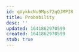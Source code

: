 ```yaml
---
id: qVykkcNu9Mps72qQJMPI8
title: Probability
desc: ''
updated: 1641862970599
created: 1641862970599
stub: true
---
```


